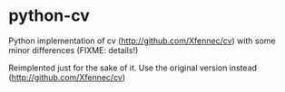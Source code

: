 python-cv
=========

Python implementation of cv (http://github.com/Xfennec/cv) with some minor differences (FIXME: details!)

Reimplented just for the sake of it. Use the original version instead (http://github.com/Xfennec/cv)
